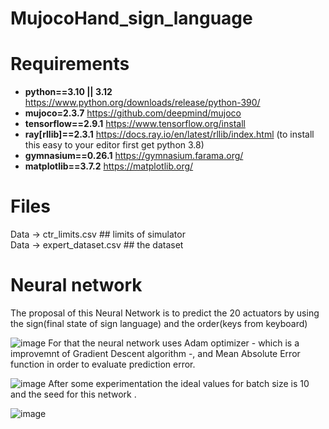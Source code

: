 # MujocoHand_sign_language


# Requirements
* **python==3.10 || 3.12** https://www.python.org/downloads/release/python-390/
* **mujoco=2.3.7** https://github.com/deepmind/mujoco
* **tensorflow==2.9.1** https://www.tensorflow.org/install
* **ray[rllib]==2.3.1** https://docs.ray.io/en/latest/rllib/index.html (to install this easy to your editor first get python 3.8)
* **gymnasium==0.26.1** https://gymnasium.farama.org/
* **matplotlib==3.7.2** https://matplotlib.org/

# Files 
Data &#8594; ctr_limits.csv ## limits of simulator <br>
Data &#8594; expert_dataset.csv ## the dataset       <br>




# Neural network
The proposal of this Neural Network is to predict the 20 actuators by using the sign(final state of sign language) and the order(keys from keyboard)

![image](https://github.com/annaskar/MujocoHand_sign_language/assets/69804667/2febac40-23a9-4c0a-babd-33b54b16e587)
For that the neural network uses Adam optimizer - which is a improvemnt of Gradient Descent algorithm -, and Mean Absolute Error function in order to evaluate prediction error.

 ![image](https://github.com/annaskar/MujocoHand_sign_language/assets/69804667/727d1a58-630e-4afe-9d5e-f7e7deece557)
After some experimentation the ideal values ​​for batch size is 10 and the seed for this network .


![image](https://github.com/annaskar/MujocoHand_sign_language/assets/69804667/1394591e-7d5a-4841-98d8-7d5e6039f8a2)


